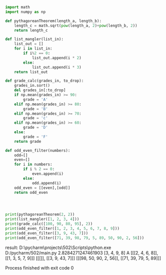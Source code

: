 ```python
import math
import numpy as np

def pythagoreanTheorem(length_a, length_b):
    length_c = math.sqrt(pow(length_a, 2)+pow(length_b, 2))
    return length_c

def list_mangler(list_in):
    list_out = []
    for i in list_in:
        if i%2 == 0:
            list_out.append(i * 2)
        else:
            list_out.append(i * 3)
    return list_out

def grade_calc(grades_in, to_drop):
    grades_in.sort()
    del grades_in[:to_drop]
    if np.mean(grades_in) >= 90:
        grade = 'A'
    elif np.mean(grades_in) >= 80:
        grade = 'B'
    elif np.mean(grades_in) >= 70:
        grade = 'c'
    elif np.mean(grades_in) >= 60:
        grade = 'D'
    else:
        grade = 'F'
    return grade

def odd_even_filter(numbers):
    odd=[]
    even=[]
    for i in numbers:
        if i % 2 == 0:
            even.append(i)
        else:
            odd.append(i)
    odd_even = [[even],[odd]]
    return odd_even




print(pythagoreanTheorem(2, 2))
print(list_mangler([1, 2, 3, 4]))
print(grade_calc([100, 90, 80, 95], 2))
print(odd_even_filter([1, 2, 3, 4, 5, 6, 7, 8, 9]))
print(odd_even_filter([3, 9, 43, 7]))
print(odd_even_filter([71, 39, 98, 79, 5, 89, 50, 90, 2, 56]))
```
result:
D:\pycharm\projects\502\Scripts\python.exe D:/pycharm/502/main.py
2.8284271247461903
[3, 4, 9, 8]
A
[[[2, 4, 6, 8]], [[1, 3, 5, 7, 9]]]
[[[]], [[3, 9, 43, 7]]]
[[[98, 50, 90, 2, 56]], [[71, 39, 79, 5, 89]]]

Process finished with exit code 0


